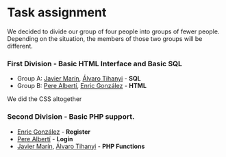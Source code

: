 # Task assignment

We decided to divide our group of four people into groups of fewer people. Depending on the situation, the members of those
two groups will be different.

### First Division - Basic HTML Interface and Basic SQL
  * Group A: [Javier Marín](https://github.com/javimarinbergas), [Álvaro Tihanyi](https://github.com/krauzeSD) - __SQL__
  * Group B: [Pere Albertí](https://github.com/PereAlberti), [Enric González](https://github.com/Enric96) - __HTML__

We did the CSS altogether

### Second Division - Basic PHP support.
  * [Enric González](https://github.com/Enric96) - __Register__
  * [Pere Albertí](https://github.com/PereAlberti) - __Login__
  * [Javier Marín](https://github.com/javimarinbergas), [Álvaro Tihanyi](https://github.com/krauzeSD) - __PHP Functions__ 
  
